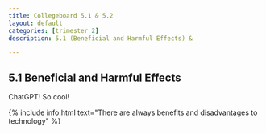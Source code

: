 ```yaml
---
title: Collegeboard 5.1 & 5.2
layout: default
categories: [trimester 2]
description: 5.1 (Beneficial and Harmful Effects) &  

---
```


## 5.1 Beneficial and Harmful Effects

ChatGPT! So cool!

{% include info.html text="There are always benefits and disadvantages to technology" %}

